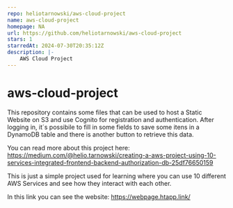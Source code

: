 ```yaml
---
repo: heliotarnowski/aws-cloud-project
name: aws-cloud-project
homepage: NA
url: https://github.com/heliotarnowski/aws-cloud-project
stars: 1
starredAt: 2024-07-30T20:35:12Z
description: |-
    AWS Cloud Project
---
```


# aws-cloud-project

This repository contains some files that can be used to host a Static Website on S3 and use Cognito for registration and authentication. 
After logging in, it´s possibile to fill in some fields to save some itens in a DynamoDB table and there is another button to retrieve this data.

You can read more about this project here: https://medium.com/@helio.tarnowski/creating-a-aws-project-using-10-services-integrated-frontend-backend-authorization-db-25df76650159

This is just a simple project used for learning where you can use 10 different AWS Services and see how they interact with each other. 

In this link you can see the website: https://webpage.htapp.link/

